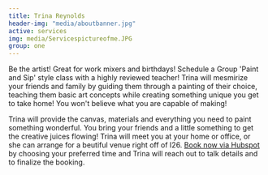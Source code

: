 ```yaml
---
title: Trina Reynolds
header-img: "media/aboutbanner.jpg"
active: services
img: media/Servicespictureofme.JPG
group: one
---
```


Be the artist! Great for work mixers and birthdays! Schedule a Group 'Paint and Sip' style class with a highly reviewed teacher! Trina will mesmirize your friends and family by guiding them through a painting of their choice, teaching them basic art concepts while creating something unique you get to take home! You won't believe what you are capable of making! 

Trina will provide the canvas, materials and everything you need to paint something wonderful. You bring your friends and a little something to get the creative juices flowing! Trina will meet you at your home or office, or she can arrange for a beutiful venue right off of I26. [Book now via Hubspot](https://meetings.hubspot.com/trinaisartsy) by choosing your preferred time and Trina will reach out to talk details and to finalize the booking. 